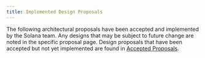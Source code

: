 ```yaml
---
title: Implemented Design Proposals
---
```


The following architectural proposals have been accepted and implemented by the Solana team. Any designs that may be subject to future change are noted in the specific proposal page. Design proposals that have been accepted but not yet implemented are found in [Accepted Proposals](../proposals/accepted-design-proposals.md).
